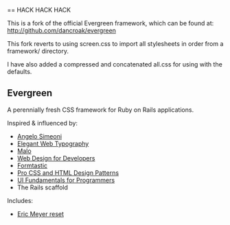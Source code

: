 == HACK HACK HACK

This is a fork of the official Evergreen framework, which can be found at: http://github.com/dancroak/evergreen

This fork reverts to using screen.css to import all stylesheets in order from a framework/ directory.

I have also added a compressed and concatenated all.css for using with the defaults.

Evergreen
---------

A perennially fresh CSS framework for Ruby on Rails applications.

Inspired & influenced by:

* [Angelo Simeoni](http://cssboy.com)
* [Elegant Web Typography](http://scribd.com/doc/69368/Elegant-Web-Typography)
* [Malo](http://code.google.com/p/malo)
* [Web Design for Developers](http://pragprog.com/titles/bhgwad/web-design-for-developers)
* [Formtastic](http://github.com/justinfrench/formtastic)
* [Pro CSS and HTML Design Patterns](http://cssdesignpatterns.com)
* [UI Fundamentals for Programmers](http://development.courseadvisor.com/2009/05/07/notes-on-ui-fundamentals-for-programmers-by-ryan-singer)
* The Rails scaffold

Includes:

* [Eric Meyer reset](http://meyerweb.com/eric/tools/css/reset)

